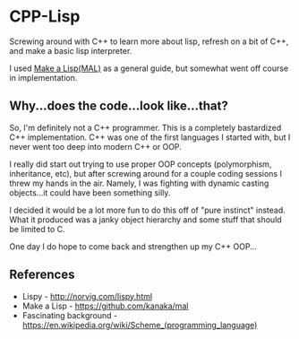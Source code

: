 # CPP-Lisp

Screwing around with C++ to learn more about lisp, refresh on a bit of C++, and make a basic lisp interpreter.

I used [Make a Lisp(MAL)](https://github.com/kanaka/mal) as a general guide, but somewhat went off course in implementation.


## Why...does the code...look like...that?
So, I'm definitely not a C++ programmer. This is a completely bastardized C++ implementation.
C++ was one of the first languages I started with, but I never went too deep into modern C++ or OOP.

I really did start out trying to use proper OOP concepts (polymorphism, inheritance, etc), but
after screwing around for a couple coding sessions I threw my hands in the air.
Namely, I was fighting with dynamic casting objects...it could have been something silly.

I decided it would be a lot more fun to do this off of "pure instinct" instead.
What it produced was a janky object hierarchy and some stuff that should be limited to C.

One day I do hope to come back and strengthen up my C++ OOP...


## References
* Lispy - http://norvig.com/lispy.html
* Make a Lisp - https://github.com/kanaka/mal
* Fascinating background - https://en.wikipedia.org/wiki/Scheme_(programming_language)
